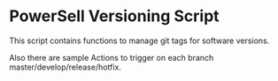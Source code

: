 # PowerSell Versioning Script

This script contains functions to manage git tags for software versions.

Also there are sample Actions to trigger on each branch master/develop/release/hotfix.
